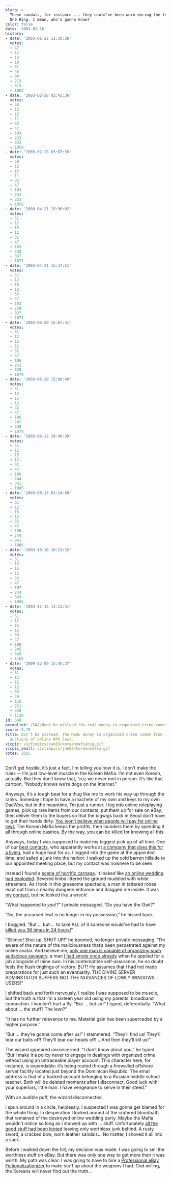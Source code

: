 ```yaml
---
blurb: >
  These sandals, for instance ... they could've been worn during the forging of the
  One Ring. I mean, who's gonna know?
color: false
date: '2003-01-16'
history:
- date: '2003-01-22 11:30:36'
  votes:
  - 47
  - 11
  - 14
  - 10
  - 31
  - 46
  - 94
  - 213
  - 315
  - 1003
- date: '2003-02-28 02:41:36'
  votes:
  - 50
  - 12
  - 15
  - 11
  - 32
  - 47
  - 103
  - 232
  - 333
  - 1058
- date: '2003-02-28 03:07:39'
  votes:
  - 50
  - 12
  - 15
  - 11
  - 32
  - 47
  - 103
  - 232
  - 333
  - 1058
- date: '2003-04-21 15:36:02'
  votes:
  - 51
  - 12
  - 15
  - 12
  - 32
  - 47
  - 103
  - 238
  - 337
  - 1071
- date: '2003-04-21 15:37:51'
  votes:
  - 51
  - 12
  - 15
  - 12
  - 32
  - 47
  - 103
  - 238
  - 337
  - 1071
- date: '2003-06-20 15:07:41'
  votes:
  - 51
  - 12
  - 15
  - 12
  - 32
  - 47
  - 106
  - 241
  - 338
  - 1079
- date: '2003-06-20 15:08:49'
  votes:
  - 51
  - 12
  - 15
  - 12
  - 32
  - 47
  - 106
  - 241
  - 338
  - 1079
- date: '2003-08-12 20:48:39'
  votes:
  - 51
  - 12
  - 15
  - 12
  - 32
  - 47
  - 106
  - 244
  - 341
  - 1085
- date: '2003-08-13 01:14:49'
  votes:
  - 51
  - 12
  - 15
  - 12
  - 32
  - 47
  - 106
  - 244
  - 341
  - 1085
- date: '2003-10-16 16:21:32'
  votes:
  - 51
  - 12
  - 15
  - 12
  - 33
  - 47
  - 107
  - 244
  - 343
  - 1095
- date: '2003-12-15 13:13:41'
  votes:
  - 51
  - 12
  - 15
  - 12
  - 33
  - 47
  - 108
  - 245
  - 345
  - 1105
- date: '2009-12-09 15:45:37'
  votes:
  - 51
  - 12
  - 15
  - 12
  - 33
  - 49
  - 110
  - 251
  - 348
  - 1126
id: 548
permalink: /548/dont-be-mislead-the-real-money-in-organized-crime-comes-from-illicit-online-auctions-of-online-rpg-lewt/
score: 8.79
title: Don’t be mislead. The REAL money in organized crime comes from illicit online
  auctions of online RPG lewt.
vicpic: victimpics/jan03/koreanmafiabig.gif
vicpic_small: victimpics/jan03/koreanmafia.gif
votes: 2025
---
```


Don’t get hostile, it’s just a fact. I’m telling you how it is. I don’t
make the rules -- I’m just low-level muscle in the Korean Mafia. I’m not
even Korean, actually. But they don’t know that, ‘cuz we never met in
person. It’s like that cartoon, “Nobody knows we’re dogs on the
Internet.”

Anyways, it’s a tough beat for a thug like me to work his way up through
the ranks. Someday I hope to have a machete of my own and keys to my own
DaeWoo, but in the meantime, I’m just a runner. I log into online
roleplaying games, pick up rare items from our contacts, put them up for
sale on eBay, then deliver them to the buyers so that the bigwigs back
in Seoul don’t have to get their hands dirty. [You won’t believe what
people will pay for online lewt.](@/victim/284.md) The Korean Mafia
keeps the profits, then launders them by spending it all through online
casinos. By the way, you can be killed for knowing all this.

Anyways, today I was supposed to make my biggest pick up of all time.
One of our [best contacts](@/victim/119.md), who apparently works at
[a company that does this for a living](@/victim/110.md), had a huge
haul for us. I logged into the game at the appointed time, and sailed a
junk into the harbor. I walked up the cold barren hillside to our
appointed meeting place, but my contact was nowhere to be seen.

Instead I found a [scene of horrific carnage](@/victim/547.md). It
looked like [an online wedding had exploded](@/victim/546.md).
Severed limbs littered the ground muddled with white streamers. As I
took in this gruesome spectacle, a man in tattered robes leapt out from
a nearby dungeon entrance and dragged me inside. It was [my
contact](@/victim/119.md), but he looked like a wreck!

“What happened to *you!?*” I private messaged. “Do you have the l3wt?”

“No, the accursed lewt is no longer in my possession,” he hissed back.

I boggled. “But ... but ... to take ALL of it someone would’ve had to
have [killed you 36 times in 24 hours!](@/victim/490.md)”

“Silence! Shut up, SHUT UP!” he boomed, no longer private messaging.
“I’m aware of the nature of the maliciousness that’s been perpetrated
against my online avatar. And believe me, [only one man is capable of
organizing such audacious savagery](@/victim/356.md), a man [I had
smote once already](@/victim/365.md) when he applied for a job
alongside of mine own. In his contemptible self-assurance, he no doubt
feels the flush tinglings of victory. BUT! He assumes that I had not
made preparations for just such an eventuality. THE DIVINE SERVER
ADMINSTATOR SUFFERS NOT THE NUISANCES OF LOWLY WINDOWS USERS!”

I shifted back and forth nervously. I realize I was supposed to be
muscle, but the truth is that I’m a sixteen year old using my parents’
broadband connection. I wouldn’t hurt a fly. “But ... but sir!” I typed,
deferentially. “What about ... the stuff? The lewt?”

“It has no further relevance to me. Material gain has been superceded by
a higher purpose.”

“But ... they’re gonna come after us!” I stammered. “They’ll find us!
They’ll tear our balls off! They’ll tear our heads off! ...And then
they’ll kill us!”

The wizard appeared unconcerned. “I don’t know about you,” he typed.
“But I make it a policy never to engage in dealings with organized crime
without using an untraceable player account. This character here, for
instance, is expendable: it’s being routed through a firewalled offshore
server facility located just beyond the Dominican Republic. The email
address is that of a hacked account belonging to a Russian middle school
teacher. Both will be deleted moments after I disconnect. Good luck with
your superiors, little man. I have vengeance to serve in their steed.”

With an audible puff, the wizard disconnected.

I spun around in a circle, helplessly. I suspected I was gonna get
blamed for the whole thing. In desperation I looked around at the
cratered bloodbath that remained of the destroyed online wedding party.
Maybe the Mafia wouldn’t notice so long as I showed up with ... stuff.
Unfortunately [all the good stuff had been looted](@/victim/547.md)
leaving only worthless junk behind. A rusty sword, a cracked bow, worn
leather sandals... No matter, I shoved it all into a sack.

Before I walked down the hill, my decision was made: I was going to sell
the worthless stuff on eBay. But there was only one way to get more than
it was worth. My path was clear: I was going to have to hire a
[Professional eBay Fictionalizationizer](@/victim/495.md) to make
stuff up about the weapons I had. God willing, the Koreans will never
find out the truth...